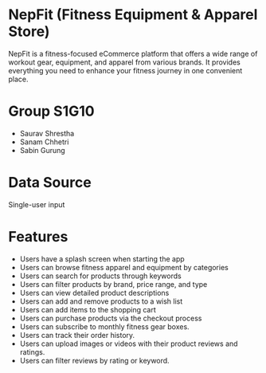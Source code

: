 # NepFit (Fitness Equipment & Apparel Store)

NepFit is a fitness-focused eCommerce platform that offers a wide range of workout gear, equipment, and apparel from various brands. It provides everything you need to enhance your fitness journey in one convenient place.

# Group S1G10

- Saurav Shrestha
- Sanam Chhetri
- Sabin Gurung

# Data Source

Single-user input

# Features

- Users have a splash screen when starting the app
- Users can browse fitness apparel and equipment by categories
- Users can search for products through keywords
- Users can filter products by brand, price range, and type
- Users can view detailed product descriptions
- ⁠⁠Users can add and remove products to a wish list
- ⁠Users can add items to the shopping cart
- ⁠Users can purchase products via the checkout process
- Users can subscribe to monthly fitness gear boxes.
- ⁠⁠Users can track their order history.
- ⁠Users can upload images or videos with their product reviews and ratings.
- ⁠Users can filter reviews by rating or keyword.
